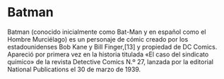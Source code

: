 # Batman

Batman (conocido inicialmente como Bat-Man y en español como el Hombre Murciélago) es un personaje de cómic creado por los estadounidenses Bob Kane y Bill Finger,[13]​ y propiedad de DC Comics. Apareció por primera vez en la historia titulada «El caso del sindicato químico» de la revista Detective Comics N.º 27, lanzada por la editorial National Publications el 30 de marzo de 1939.
